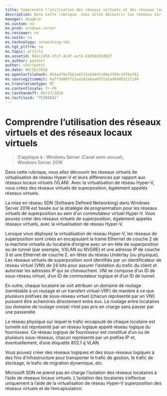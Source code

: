 ```yaml
---
title: Comprendre l’utilisation des réseaux virtuels et des réseaux locaux virtuels
description: Dans cette rubrique, vous allez découvrir les réseaux virtuels de virtualisation de réseau Hyper-V et leurs différences par rapport aux réseaux locaux virtuels (VLAN). Avec la virtualisation de réseau Hyper-V, vous créez des réseaux virtuels de superposition, également appelés réseaux virtuels.
manager: dougkim
ms.custom: na
ms.prod: windows-server
ms.reviewer: na
ms.suite: na
ms.technology: networking-sdn
ms.tgt_pltfrm: na
ms.topic: article
ms.assetid: 84ac2458-3fcf-4c4f-acfe-6105443dd83f
ms.author: pashort
author: shortpatti
ms.date: 08/26/2018
ms.openlocfilehash: 854adf0e7bb2a8715e3d447c04e2f09c3470a781
ms.sourcegitcommit: 6aff3d88ff22ea141a6ea6572a5ad8dd6321f199
ms.translationtype: MT
ms.contentlocale: fr-FR
ms.lasthandoff: 09/27/2019
ms.locfileid: "71355831"
---
```

# <a name="understand-the-usage-of-virtual-networks-and-vlans"></a>Comprendre l’utilisation des réseaux virtuels et des réseaux locaux virtuels

>S’applique à : Windows Server (Canal semi-annuel), Windows Server 2016

Dans cette rubrique, vous allez découvrir les réseaux virtuels de virtualisation de réseau Hyper-V et leurs différences par rapport aux réseaux locaux virtuels (VLAN). Avec la virtualisation de réseau Hyper-V, vous créez des réseaux virtuels de superposition, également appelés réseaux virtuels.



  
La mise en réseau SDN (Software Defined Networking) dans Windows Server 2016 est basée sur la stratégie de programmation pour les réseaux virtuels de superposition au sein d’un commutateur virtuel Hyper-V. Vous pouvez créer des réseaux virtuels de superposition, également appelés réseaux virtuels, avec la virtualisation de réseau Hyper-V. 
  
Lorsque vous déployez la virtualisation de réseau Hyper-V, les réseaux de superposition sont créés en encapsulant la trame Ethernet de couche 2 de la machine virtuelle du locataire d’origine avec un en-tête de superposition ou de tunnel (par exemple, VXLAN ou NVGRE) et une adresse IP de couche 3 et une Ethernet de couche 2. en-têtes du réseau Underlay (ou physique). Les réseaux virtuels de superposition sont identifiés par un identificateur de réseau virtuel (VNI) de 24 bits pour assurer l’isolation du trafic du client et autoriser les adresses IP qui se chevauchent. VNI se compose d’un ID de sous-réseau virtuel, d’un ID de commutateur logique et d’un ID de tunnel.  
  
En outre, chaque locataire se voit attribuer un domaine de routage (semblable à un routage et un transfert virtuel-VRF) de manière à ce que plusieurs préfixes de sous-réseau virtuel (chacun représenté par un VNI) puissent être acheminés directement entre eux. Le routage entre locataires (ou domaine de routage croisé) n’est pas pris en charge sans passer par une passerelle.   
  
Le réseau physique sur lequel le trafic encapsulé de chaque locataire est tunnelé est représenté par un réseau logique appelé réseau logique du fournisseur. Ce réseau logique de fournisseur est constitué d’un ou de plusieurs sous-réseaux, chacun représenté par un préfixe IP et, éventuellement, d’une étiquette 802.1 q VLAN.  
  
Vous pouvez créer des réseaux logiques et des sous-réseaux logiques à des fins d’infrastructure pour transporter le trafic de gestion, le trafic de stockage, le trafic de migration dynamique, etc.  
  
Microsoft SDN ne prend pas en charge l’isolation des réseaux locataires à l’aide de réseaux locaux virtuels. L’isolation des locataires s’effectue uniquement à l’aide de la virtualisation de réseau Hyper-V superposition des réseaux virtuels et de l’encapsulation. 



